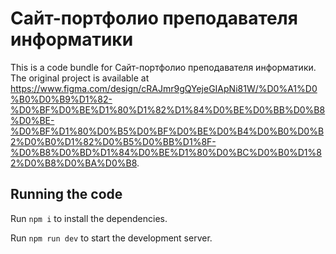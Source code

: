 
  # Сайт-портфолио преподавателя информатики

  This is a code bundle for Сайт-портфолио преподавателя информатики. The original project is available at https://www.figma.com/design/cRAJmr9gQYejeGIApNi81W/%D0%A1%D0%B0%D0%B9%D1%82-%D0%BF%D0%BE%D1%80%D1%82%D1%84%D0%BE%D0%BB%D0%B8%D0%BE-%D0%BF%D1%80%D0%B5%D0%BF%D0%BE%D0%B4%D0%B0%D0%B2%D0%B0%D1%82%D0%B5%D0%BB%D1%8F-%D0%B8%D0%BD%D1%84%D0%BE%D1%80%D0%BC%D0%B0%D1%82%D0%B8%D0%BA%D0%B8.

  ## Running the code

  Run `npm i` to install the dependencies.

  Run `npm run dev` to start the development server.
  